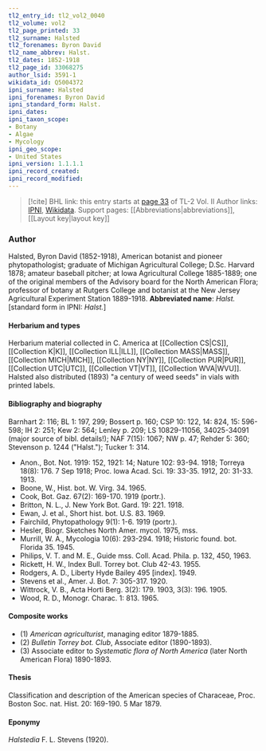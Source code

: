 ```yaml
---
tl2_entry_id: tl2_vol2_0040
tl2_volume: vol2
tl2_page_printed: 33
tl2_surname: Halsted
tl2_forenames: Byron David
tl2_name_abbrev: Halst.
tl2_dates: 1852-1918
tl2_page_id: 33068275
author_lsid: 3591-1
wikidata_id: Q5004372
ipni_surname: Halsted
ipni_forenames: Byron David
ipni_standard_form: Halst.
ipni_dates: 
ipni_taxon_scope: 
- Botany
- Algae
- Mycology
ipni_geo_scope: 
- United States
ipni_version: 1.1.1.1
ipni_record_created: 
ipni_record_modified:
---
```


> [!cite] BHL link: this entry starts at [page 33](https://www.biodiversitylibrary.org/page/33068275) of TL-2 Vol. II
> Author links: [IPNI](https://www.ipni.org/a/3591-1), [Wikidata](https://www.wikidata.org/wiki/Q5004372). Support pages: [[Abbreviations|abbreviations]], [[Layout key|layout key]]

### Author

Halsted, Byron David (1852-1918), American botanist and pioneer phytopathologist; graduate of Michigan Agricultural College; D.Sc. Harvard 1878; amateur baseball pitcher; at Iowa Agricultural College 1885-1889; one of the original members of the Advisory board for the North American Flora; professor of botany at Rutgers College and botanist at the New Jersey Agricultural Experiment Station 1889-1918. 
**Abbreviated name**: *Halst.* \[standard form in IPNI: *Halst.*\]

#### Herbarium and types

Herbarium material collected in C. America at [[Collection CS|CS]], [[Collection K|K]], [[Collection ILL|ILL]], [[Collection MASS|MASS]], [[Collection MICH|MICH]], [[Collection NY|NY]], [[Collection PUR|PUR]], [[Collection UTC|UTC]], [[Collection VT|VT]], [[Collection WVA|WVU]]. Halsted also distributed (1893) "a century of weed seeds" in vials with printed labels.

#### Bibliography and biography

Barnhart 2: 116; BL 1: 197, 299; Bossert p. 160; CSP 10: 122, 14: 824, 15: 596-598; IH 2: 251; Kew 2: 564; Lenley p. 209; LS 10829-11056, 34025-34091 (major source of bibl. details!); NAF 7(15): 1067; NW p. 47; Rehder 5: 360; Stevenson p. 1244 ("Halst."); Tucker 1: 314.
- Anon., Bot. Not. 1919: 152, 1921: 14; Nature 102: 93-94. 1918; Torreya 18(8): 176. 7 Sep 1918; Proc. Iowa Acad. Sci. 19: 33-35. 1912, 20: 31-33. 1913.
- Boone, W., Hist. bot. W. Virg. 34. 1965.
- Cook, Bot. Gaz. 67(2): 169-170. 1919 (portr.).
- Britton, N. L., J. New York Bot. Gard. 19: 221. 1918.
- Ewan, J. et al., Short hist. bot. U.S. 83. 1969.
- Fairchild, Phytopathology 9(1): 1-6. 1919 (portr.).
- Hesler, Biogr. Sketches North Amer. mycol. 1975, mss.
- Murrill, W. A., Mycologia 10(6): 293-294. 1918; Historic found. bot. Florida 35. 1945.
- Philips, V. T. and M. E., Guide mss. Coll. Acad. Phila. p. 132, 450, 1963.
- Rickett, H. W., Index Bull. Torrey bot. Club 42-43. 1955.
- Rodgers, A. D., Liberty Hyde Bailey 495 \[index\]. 1949.
- Stevens et al., Amer. J. Bot. 7: 305-317. 1920.
- Wittrock, V. B., Acta Horti Berg. 3(2): 179. 1903, 3(3): 196. 1905.
- Wood, R. D., Monogr. Charac. 1: 813. 1965.

#### Composite works

- (1) *American agriculturist*, managing editor 1879-1885.
- (2) *Bulletin Torrey bot. Club*, Associate editor (1890-1893).
- (3) Associate editor to *Systematic flora of North America* (later North American Flora) 1890-1893.

#### Thesis

Classification and description of the American species of Characeae, Proc. Boston Soc. nat. Hist. 20: 169-190. 5 Mar 1879.

#### Eponymy

*Halstedia* F. L. Stevens (1920).

